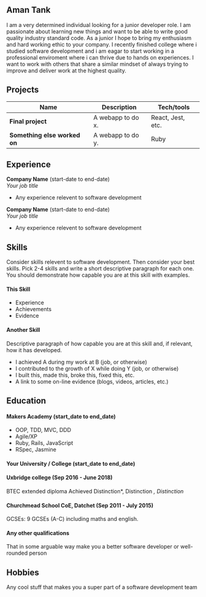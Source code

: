 ## Aman Tank

I am a very determined individual looking for a junior developer role. I am passionate about learning new things and want to be able to write good quality industry standard code.  As a junior I hope to bring my enthusiasm and hard working ethic to your company. I recently finished college where i studied software development and i am eagar to start working in a professional enviroment where i can thrive due to hands on experiences. I want to work with others that share a similar mindset of always trying to improve and deliver work at the highest quality.



## Projects

| Name                         | Description       | Tech/tools        |
| ---------------------------- | ----------------- | ----------------- |
| **Final project**            | A webapp to do x. | React, Jest, etc. |
| **Something else worked on** | A webapp to do y. | Ruby              |

## Experience

**Company Name** (start-date to end-date)  
_Your job title_

- Any experience relevent to software development

**Company Name** (start-date to end-date)  
_Your job title_

- Any experience relevent to software development

## Skills

Consider skills relevent to software development. Then consider your best skills. Pick 2-4 skills and write a short descriptive paragraph for each one. You should demonstrate how capable you are at this skill with examples.

#### This Skill

- Experience
- Achievements
- Evidence

#### Another Skill

Descriptive paragraph of how capable you are at this skill and, if relevant, how it has developed.

- I achieved A during my work at B (job, or otherwise)
- I contributed to the growth of X while doing Y (job, or otherwise)
- I built this, made this, broke this, fixed this, etc.
- A link to some on-line evidence (blogs, videos, articles, etc.)

## Education

#### Makers Academy (start_date to end_date)

- OOP, TDD, MVC, DDD
- Agile/XP
- Ruby, Rails, JavaScript
- RSpec, Jasmine

#### Your University / College (start_date to end_date)

#### Uxbridge college							(Sep  2016 - June 2018)

BTEC extended diploma 
Achieved Distinction*, Distinction *, Distinction*

#### Churchmead School CoE, Datchet					(Sep 2011 - July  2015)						
GCSEs: 9 GCSEs (A-C) including maths and english.

#### Any other qualifications

That in some arguable way make you a better software developer or well-rounded person

## Hobbies

Any cool stuff that makes you a super part of a software development team
